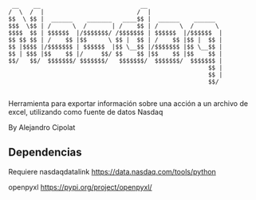 
```
 __    __                            __                     
/  \  /  |                          /  |                    
$$  \ $$ |  ______    _______   ____$$ |  ______    ______  
$$$  \$$ | /      \  /       | /    $$ | /      \  /      \ 
$$$$  $$ | $$$$$$  |/$$$$$$$/ /$$$$$$$ | $$$$$$  |/$$$$$$  |
$$ $$ $$ | /    $$ |$$      \ $$ |  $$ | /    $$ |$$ |  $$ |
$$ |$$$$ |/$$$$$$$ | $$$$$$  |$$ \__$$ |/$$$$$$$ |$$ \__$$ |
$$ | $$$ |$$    $$ |/     $$/ $$    $$ |$$    $$ |$$    $$ |
$$/   $$/  $$$$$$$/ $$$$$$$/   $$$$$$$/  $$$$$$$/  $$$$$$$ |
                                                        $$ |
                                                        $$ |
                                                        $$/ 
                                                        
```

Herramienta para exportar información sobre una acción a un archivo de excel,
utilizando como fuente de datos Nasdaq

By Alejandro Cipolat


Dependencias
------------

Requiere nasdaqdatalink
https://data.nasdaq.com/tools/python

openpyxl
https://pypi.org/project/openpyxl/
